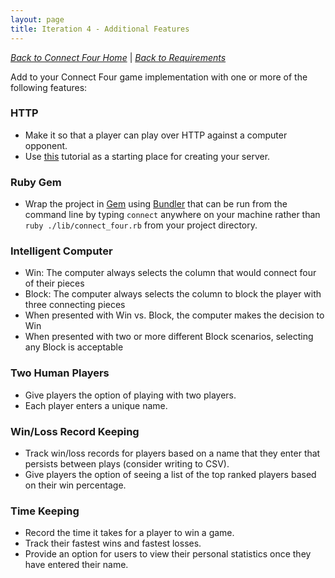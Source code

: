 ```yaml
---
layout: page
title: Iteration 4 - Additional Features
---
```


_[Back to Connect Four Home](./index)_ |
_[Back to Requirements](./requirements)_

Add to your Connect Four game implementation with one or more of the following features:

### HTTP

* Make it so that a player can play over HTTP against a computer opponent.
* Use [this](http://curriculum.turing.edu/module1/projects/http_tutorial) tutorial as a starting place for creating your server.

### Ruby Gem

* Wrap the project in [Gem](https://en.wikipedia.org/wiki/RubyGems) using [Bundler](https://bundler.io/v1.16/guides/creating_gem.html) that can be run from the command line by typing `connect` anywhere on your machine rather than `ruby ./lib/connect_four.rb` from your project directory.

### Intelligent Computer

* Win: The computer always selects the column that would connect four of their pieces
* Block: The computer always selects the column to block the player with three connecting pieces
* When presented with Win vs. Block, the computer makes the decision to Win
* When presented with two or more different Block scenarios, selecting any Block is acceptable

### Two Human Players

* Give players the option of playing with two players.
* Each player enters a unique name.

### Win/Loss Record Keeping

* Track win/loss records for players based on a name that they enter that persists between plays (consider writing to CSV).
* Give players the option of seeing a list of the top ranked players based on their win percentage.

### Time Keeping

* Record the time it takes for a player to win a game.
* Track their fastest wins and fastest losses.
* Provide an option for users to view their personal statistics once they have entered their name.
